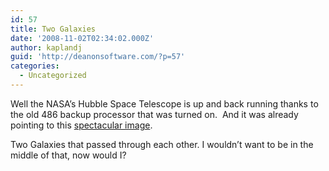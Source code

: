 ```yaml
---
id: 57
title: Two Galaxies
date: '2008-11-02T02:34:02.000Z'
author: kaplandj
guid: 'http://deanonsoftware.com/?p=57'
categories:
  - Uncategorized
---
```

Well the NASA’s Hubble Space Telescope is up and back running thanks to the old 486 backup processor that was turned on.  And it was already pointing to this [spectacular image](http://www.nasa.gov/mission_pages/hubble/science/hst_img_20081030.html).

Two Galaxies that passed through each other. I wouldn’t want to be in the middle of that, now would I?
